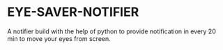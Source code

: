 # EYE-SAVER-NOTIFIER
A notifier build with the help of python to provide notification in every 20 min to move your eyes from screen.
